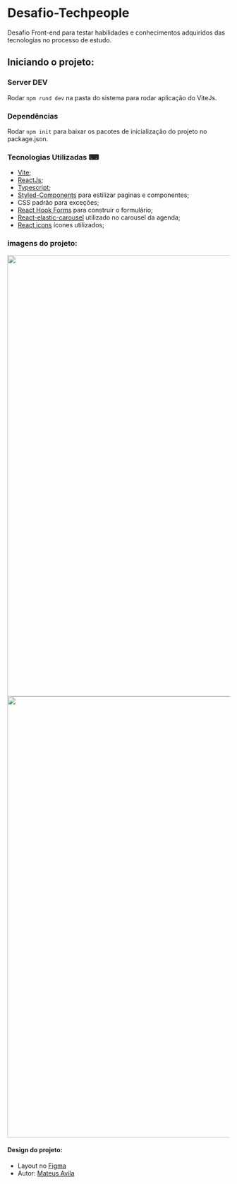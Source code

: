 # Desafio-Techpeople
Desafio Front-end para testar habilidades e conhecimentos adquiridos das tecnologias no processo de estudo.

## Iniciando o projeto:

### Server DEV

Rodar `npm rund dev` na pasta do sistema para rodar aplicação do ViteJs.

### Dependências

Rodar `npm init` para baixar os pacotes de inicialização do projeto no package.json.

### Tecnologias Utilizadas ⌨

 - [Vite](https://vitejs.dev/);
 - [ReactJs](https://pt-br.reactjs.org/);
 - [Typescript](https://www.typescriptlang.org/);
 - [Styled-Components](https://styled-components.com/docs) para estilizar paginas e componentes;
 - CSS padrão para exceções;
 - [React Hook Forms](https://react-hook-form.com/get-started) para construir o formulário;
 - [React-elastic-carousel](https://sag1v.github.io/react-elastic-carousel/) utilizado no carousel da agenda;
 - [React icons](https://react-icons.github.io/react-icons) ícones utilizados; 


### imagens do projeto: 

<div align="center"> 
  <img src="https://user-images.githubusercontent.com/18035852/166959830-4d73d4ee-53d8-4ba2-b4d5-097dd790a257.PNG" width="1000px"/>
</div>

<div align="center"> 
  <img src="https://user-images.githubusercontent.com/18035852/166960428-4e30cffd-5121-4d3f-bb83-5e4fc27ffbea.PNG" width="1000px"/>
</div>

#### Design do projeto: 

- Layout no [Figma](https://www.figma.com/file/x3RWpqO8blDHp2bSKQwsnH/Desafio-Front-end-2---Pessoas-de-Tech?node-id=0%3A1)
- Autor: [Mateus Avila]()
